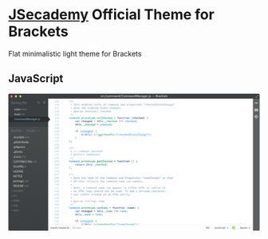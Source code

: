 [JSecademy](https://www.jsecademy.com/) Official Theme for Brackets
===========================

Flat minimalistic light theme for Brackets

## JavaScript
![JS Screenshot](https://github.com/Brackets-Themes/Coolwater/blob/master/screenshots/js.png)